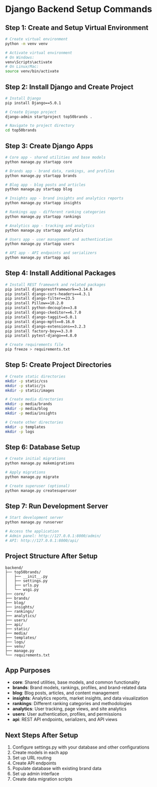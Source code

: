 # Django Backend Setup Commands

## Step 1: Create and Setup Virtual Environment

```bash
# Create virtual environment
python -m venv venv

# Activate virtual environment
# On Windows:
venv\Scripts\activate
# On Linux/Mac:
source venv/bin/activate
```

## Step 2: Install Django and Create Project

```bash
# Install Django
pip install Django==5.0.1

# Create Django project
django-admin startproject top50brands .

# Navigate to project directory
cd top50brands
```

## Step 3: Create Django Apps

```bash
# Core app - shared utilities and base models
python manage.py startapp core

# Brands app - brand data, rankings, and profiles
python manage.py startapp brands

# Blog app - blog posts and articles
python manage.py startapp blog

# Insights app - brand insights and analytics reports
python manage.py startapp insights

# Rankings app - different ranking categories
python manage.py startapp rankings

# Analytics app - tracking and analytics
python manage.py startapp analytics

# Users app - user management and authentication
python manage.py startapp users

# API app - API endpoints and serializers
python manage.py startapp api
```

## Step 4: Install Additional Packages

```bash
# Install REST framework and related packages
pip install djangorestframework==3.14.0
pip install django-cors-headers==4.3.1
pip install django-filter==23.5
pip install Pillow==10.2.0
pip install python-decouple==3.8
pip install django-ckeditor==6.7.0
pip install django-taggit==5.0.1
pip install django-mptt==0.16.0
pip install django-extensions==3.2.3
pip install factory-boy==3.3.0
pip install pytest-django==4.8.0

# Create requirements file
pip freeze > requirements.txt
```

## Step 5: Create Project Directories

```bash
# Create static directories
mkdir -p static/css
mkdir -p static/js
mkdir -p static/images

# Create media directories
mkdir -p media/brands
mkdir -p media/blog
mkdir -p media/insights

# Create other directories
mkdir -p templates
mkdir -p logs
```

## Step 6: Database Setup

```bash
# Create initial migrations
python manage.py makemigrations

# Apply migrations
python manage.py migrate

# Create superuser (optional)
python manage.py createsuperuser
```

## Step 7: Run Development Server

```bash
# Start development server
python manage.py runserver

# Access the application
# Admin panel: http://127.0.0.1:8000/admin/
# API: http://127.0.0.1:8000/api/
```

## Project Structure After Setup

```
backend/
├── top50brands/
│   ├── __init__.py
│   ├── settings.py
│   ├── urls.py
│   └── wsgi.py
├── core/
├── brands/
├── blog/
├── insights/
├── rankings/
├── analytics/
├── users/
├── api/
├── static/
├── media/
├── templates/
├── logs/
├── venv/
├── manage.py
└── requirements.txt
```

## App Purposes

- **core**: Shared utilities, base models, and common functionality
- **brands**: Brand models, rankings, profiles, and brand-related data
- **blog**: Blog posts, articles, and content management
- **insights**: Analytics reports, market insights, and data visualization
- **rankings**: Different ranking categories and methodologies
- **analytics**: User tracking, page views, and site analytics
- **users**: User authentication, profiles, and permissions
- **api**: REST API endpoints, serializers, and API views

## Next Steps After Setup

1. Configure settings.py with your database and other configurations
2. Create models in each app
3. Set up URL routing
4. Create API endpoints
5. Populate database with existing brand data
6. Set up admin interface
7. Create data migration scripts
